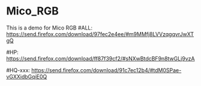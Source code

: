 # Mico_RGB
This is a demo for Mico RGB
#ALL:
https://send.firefox.com/download/97fec2e4ee/#m9MMfj8LVVzqgqvrJwXTgQ

#HP:
https://send.firefox.com/download/ff87f39cf2/#sNXwBtdcBF9n8twGLj9vzA

#HQ-xxx:
https://send.firefox.com/download/91c7ec12b4/#tdM0SPae-vGXXidbGqiE0Q

